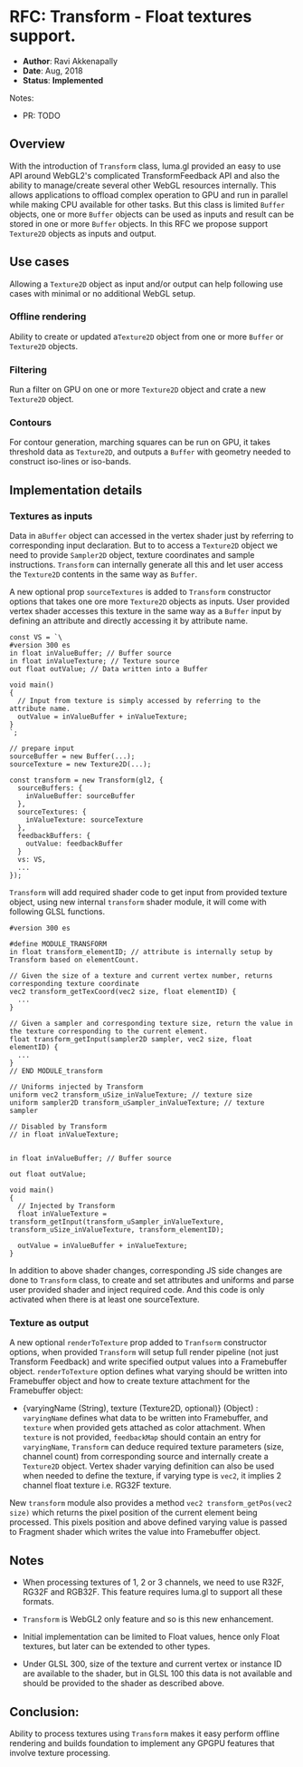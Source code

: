 # RFC: Transform - Float textures support.

* **Author**: Ravi Akkenapally
* **Date**: Aug, 2018
* **Status**: **Implemented**

Notes:
* PR: TODO


## Overview

With the introduction of `Transform` class, luma.gl provided an easy to use API around WebGL2's complicated TransformFeedback API and also the ability to manage/create several other WebGL resources internally. This allows applications to offload complex operation to GPU and run in parallel while making CPU available for other tasks. But this class is limited `Buffer` objects, one or more `Buffer` objects can be used as inputs and result can be stored in one or more `Buffer` objects. In this RFC we propose support `Texture2D` objects as inputs and output.


## Use cases

Allowing a `Texture2D` object as input and/or output can help following use cases with minimal or no additional WebGL setup.

### Offline rendering

Ability to create or updated a`Texture2D` object from one or more `Buffer` or `Texture2D` objects.

### Filtering

Run a filter on GPU on one or more `Texture2D` object and crate a new `Texture2D` object.

### Contours

For contour generation, marching squares can be run on GPU, it takes threshold data as `Texture2D`, and outputs a `Buffer` with geometry needed to construct  iso-lines or iso-bands.


## Implementation details

### Textures as inputs

Data in a`Buffer` object can accessed in the vertex shader just by referring to corresponding input declaration. But to to access a `Texture2D` object we need to provide `Sampler2D` object, texture coordinates and sample instructions. `Transform` can internally generate all this and let user access the `Texture2D` contents in the same way as `Buffer`.

A new optional prop `sourceTextures` is added to `Transform` constructor options that takes one ore more `Texture2D` objects as inputs. User provided vertex shader accesses this texture in the same way as a `Buffer` input by defining an attribute and directly accessing it by attribute name.

```
const VS = `\
#version 300 es
in float inValueBuffer; // Buffer source
in float inValueTexture; // Texture source
out float outValue; // Data written into a Buffer

void main()
{
  // Input from texture is simply accessed by referring to the attribute name.
  outValue = inValueBuffer + inValueTexture;
}
`;

// prepare input
sourceBuffer = new Buffer(...);
sourceTexture = new Texture2D(...);

const transform = new Transform(gl2, {
  sourceBuffers: {
    inValueBuffer: sourceBuffer
  },
  sourceTextures: {
    inValueTexture: sourceTexture
  },
  feedbackBuffers: {
    outValue: feedbackBuffer
  }
  vs: VS,
  ...
});
```

`Transform` will add required shader code to get input from provided texture object, using new internal `transform` shader module, it will come with following GLSL functions.

```
#version 300 es

#define MODULE_TRANSFORM
in float transform_elementID; // attribute is internally setup by Transform based on elementCount.

// Given the size of a texture and current vertex number, returns corresponding texture coordinate
vec2 transform_getTexCoord(vec2 size, float elementID) {
  ...
}

// Given a sampler and corresponding texture size, return the value in the texture corresponding to the current element.
float transform_getInput(sampler2D sampler, vec2 size, float elementID) {
  ...
}
// END MODULE_transform

// Uniforms injected by Transform
uniform vec2 transform_uSize_inValueTexture; // texture size
uniform sampler2D transform_uSampler_inValueTexture; // texture sampler

// Disabled by Transform
// in float inValueTexture;


in float inValueBuffer; // Buffer source

out float outValue;

void main()
{
  // Injected by Transform
  float inValueTexture = transform_getInput(transform_uSampler_inValueTexture, transform_uSize_inValueTexture, transform_elementID);

  outValue = inValueBuffer + inValueTexture;
}

```

In addition to above shader changes, corresponding JS side changes are done to `Transform` class, to create and set attributes and uniforms and parse user provided shader and inject required code. And this code is only activated when there is at least one sourceTexture.

### Texture as output

A new optional `renderToTexture` prop added to `Tranfsorm` constructor options, when provided `Transform` will setup full render pipeline (not just Transform Feedback) and write specified output values into a Framebuffer object. `renderToTexture` option defines what varying should be written into Framebuffer object and how to create texture attachment for the Framebuffer object:

* {varyingName (String), texture (Texture2D, optional)} (Object) : `varyingName` defines what data to be written into Framebuffer, and `texture` when provided gets attached as color attachment. When `texture` is not provided, `feedbackMap` should contain an entry for `varyingName`, `Transform` can deduce required texture parameters (size, channel count) from corresponding source and internally create a `Texture2D` object. Vertex shader varying definition can also be used when needed to define the texture, if varying type is `vec2`, it implies 2 channel float texture i.e. RG32F texture.

New `transform` module also provides a method `vec2 transform_getPos(vec2 size)` which returns the pixel position of the current element being processed. This pixels position and above defined varying value is passed to Fragment shader which writes the value into Framebuffer object.


## Notes

* When processing textures of 1, 2 or 3 channels, we need to use R32F, RG32F and RGB32F. This feature requires luma.gl to support all these formats.

* `Transform` is WebGL2 only feature and so is this new enhancement.

* Initial implementation can be limited to Float values, hence only Float textures, but later can be extended to other types.

* Under GLSL 300, size of the texture and current vertex or instance ID are available to the shader, but in GLSL 100 this data is not available and should be provided to the shader as described above.


## Conclusion:

Ability to process textures using `Transform` makes it easy perform offline rendering and builds foundation to implement any GPGPU features that involve texture processing.
